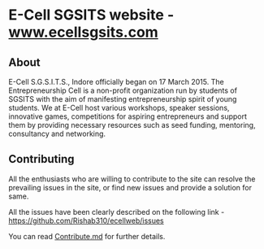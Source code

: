 # E-Cell SGSITS website - www.ecellsgsits.com

## About

E-Cell S.G.S.I.T.S., Indore officially began on 17 March 2015. The Entrepreneurship Cell is a non-profit organization run by students of SGSITS with the aim of manifesting entrepreneurship spirit of young students. We at E-Cell host various workshops, speaker sessions, innovative games, competitions for aspiring entrepreneurs and support them by providing necessary resources such as seed funding, mentoring, consultancy and networking.

## Contributing

All the enthusiasts who are willing to contribute to the site can resolve the prevailing issues in the site, or find new issues and provide a solution for same.

All the issues have been clearly described on the following link -
https://github.com/Rishab310/ecellweb/issues

You can read [Contribute.md](./Contribute.md) for further details.
